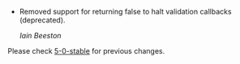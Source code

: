 *   Removed support for returning false to halt validation callbacks (deprecated).

    *Iain Beeston*

Please check [5-0-stable](https://github.com/rails/rails/blob/5-0-stable/activemodel/CHANGELOG.md) for previous changes.
